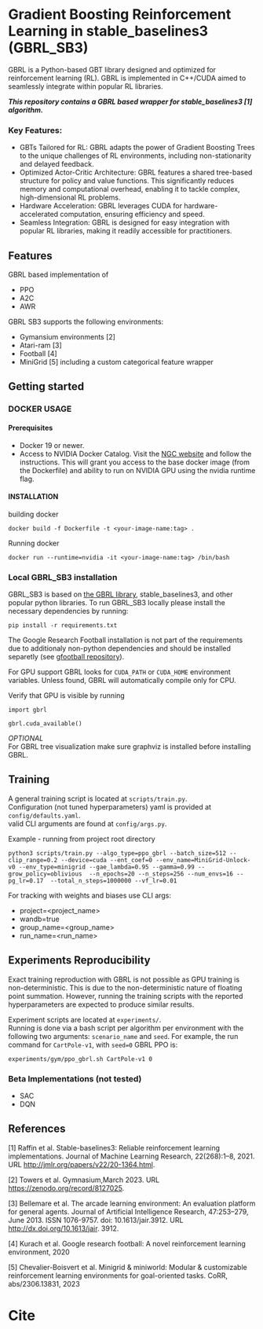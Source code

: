 # Gradient Boosting Reinforcement Learning in stable_baselines3 (GBRL_SB3)
GBRL is a Python-based GBT library designed and optimized for reinforcement learning (RL). GBRL is implemented in C++/CUDA aimed to seamlessly integrate within popular RL libraries.

***This repository contains a GBRL based wrapper for stable_baselines3 [1] algorithm.***

### Key Features:
- GBTs Tailored for RL: GBRL adapts the power of Gradient Boosting Trees to the unique challenges of RL environments, including non-stationarity and delayed feedback.
- Optimized Actor-Critic Architecture: GBRL features a shared tree-based structure for policy and value functions. This significantly reduces memory and computational overhead, enabling it to tackle complex, high-dimensional RL problems.
- Hardware Acceleration: GBRL leverages CUDA for hardware-accelerated computation, ensuring efficiency and speed.
- Seamless Integration: GBRL is designed for easy integration with popular RL libraries, making it readily accessible for practitioners.

## Features
GBRL based implementation of  
- PPO 
- A2C
- AWR

GBRL SB3 supports the following environments:  
- Gymansium environments [2]
- Atari-ram [3]
- Football [4]
- MiniGrid [5] including a custom categorical feature wrapper


## Getting started
### DOCKER USAGE 
#### Prerequisites
- Docker 19 or newer.
- Access to NVIDIA Docker Catalog. Visit the [NGC website](https://ngc.nvidia.com/signup) and follow the instructions. This will grant you access to the base docker image (from the Dockerfile) and ability to run on NVIDIA GPU using the nvidia runtime flag.

#### INSTALLATION
building docker
```
docker build -f Dockerfile -t <your-image-name:tag> .
```  
Running docker
```
docker run --runtime=nvidia -it <your-image-name:tag> /bin/bash
```  

### Local GBRL_SB3 installation
GBRL_SB3 is based on [the GBRL library](https://github.com/NVlabs/gbrl), stable_baselines3, and other popular python libraries. To run GBRL_SB3 locally please install the necessary dependencies by running:
```
pip install -r requirements.txt
``` 

The Google Research Football installation is not part of the requirements due to additionaly non-python dependencies and should be installed separetly (see [gfootball repository](https://github.com/google-research/football/tree/master)).

For GPU support GBRL looks for `CUDA_PATH` or `CUDA_HOME` environment variables. Unless found, GBRL will automatically compile only for CPU.

Verify that GPU is visible by running  
```
import gbrl

gbrl.cuda_available()
```

*OPTIONAL*  
For GBRL tree visualization make sure graphviz is installed before installing GBRL.


## Training
A general training script is located at `scripts/train.py`.  
 Configuration (not tuned hyperparameters) yaml is provided at `config/defaults.yaml`.  
valid CLI arguments are found at `config/args.py`.  

Example - running from project root directory
```
python3 scripts/train.py --algo_type=ppo_gbrl --batch_size=512 --clip_range=0.2 --device=cuda --ent_coef=0 --env_name=MiniGrid-Unlock-v0 --env_type=minigrid --gae_lambda=0.95 --gamma=0.99 --grow_policy=oblivious  --n_epochs=20 --n_steps=256 --num_envs=16 --pg_lr=0.17  --total_n_steps=1000000 --vf_lr=0.01
```

For tracking with weights and biases use CLI args:
- project=<project_name> 
- wandb=true
- group_name=<group_name>
- run_name=<run_name>

## Experiments Reproducibility
Exact training reproduction with GBRL is not possible as GPU training is non-deterministic. This is due to the non-deterministic nature of floating point summation. However, running the training scripts with the reported hyperparameters are expected to produce similar results.   

Experiment scripts are located at `experiments/`.  
Running is done via a bash script per algorithm per environment with the following two arguments: `scenario_name` and `seed`. For example, the run command for `CartPole-v1`, with `seed=0` GBRL PPO is:
```
experiments/gym/ppo_gbrl.sh CartPole-v1 0
```

### Beta Implementations (not tested)
- SAC
- DQN

## References
[1] Raffin et al. Stable-baselines3: Reliable reinforcement learning implementations. Journal of Machine
Learning Research, 22(268):1–8, 2021. URL http://jmlr.org/papers/v22/20-1364.html.  

[2] Towers et al.  Gymnasium,March 2023. URL https://zenodo.org/record/8127025.

[3] Bellemare et al. The arcade learning environment: An
evaluation platform for general agents. Journal of Artificial Intelligence Research, 47:253–279,
June 2013. ISSN 1076-9757. doi: 10.1613/jair.3912. URL http://dx.doi.org/10.1613/jair.
3912.

[4] Kurach et al. Google
research football: A novel reinforcement learning environment, 2020

[5] Chevalier-Boisvert et al. Minigrid & miniworld: Modular &
customizable reinforcement learning environments for goal-oriented tasks. CoRR, abs/2306.13831,
2023

# Cite